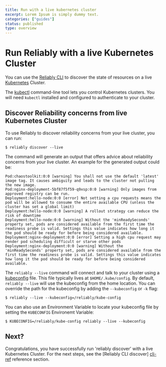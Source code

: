 ```yaml
---
title: Run with a live kubernetes cluster
excerpt: Lorem Ipsum is simply dummy text.
categories: ["guides"]
status: published
type: overview
---
```

# Run Reliably with a live Kubernetes Cluster

You can use the [Reliably CLI][reliablyCLI] to discover the state of resources
on a live [Kubernetes](https://kubernetes.io/docs/home/) Cluster.

The [kubectl](https://kubernetes.io/docs/reference/kubectl/overview/)
command-line tool lets you control Kubernetes clusters. You will need `kubectl`
installed and configured to authenticate to your cluster.

[reliablyCLI]: https://github.com/reliablyhq/cli/

## Discover Reliability concerns from live Kubernetes Cluster

To use Reliably to discover reliability concerns from your live cluster, you can
run:

```
$ reliably discover --live
```

The command will generate an output that offers advice about reliability concerns from your live cluster. An example for the generated output could be:

```
Pod:chaostoolkit:0:0 [warning] You shall not use the default 'latest' image tag. It causes ambiguity and leads to the cluster not pulling the new image.
Pod:nginx-deployment-5bf87f5f59-q9xsp:0:0 [warning] Only images from approved registry can be run.
Deployment:hello-node:0:0 [error] Not setting a cpu requests means the pod will be allowed to consume the entire available CPU (unless the cluster has set a global limit)
Deployment:hello-node:0:0 [warning] A rollout strategy can reduce the risk of downtime
Deployment:hello-node:0:0 [warning] Without the 'minReadySeconds' property set, pods are considered available from the first time the readiness probe is valid. Settings this value indicates how long it the pod should be ready for before being considered available.
Deployment:nginx-deployment:0:0 [error] Setting a high cpu request may render pod scheduling difficult or starve other pods
Deployment:nginx-deployment:0:0 [warning] Without the 'minReadySeconds' property set, pods are considered available from the first time the readiness probe is valid. Settings this value indicates how long it the pod should be ready for before being considered available.
```

The `reliably --live` command will connect and talk to your cluster using a
 [kubeconfig][kubeconfig] file. This file typically lives at
 `$HOME/.kube/config`. By default, `reliably --live` will use the kubeconfig
 from the home location. You can override the path for the kubeconfig by adding
 the `--kubeconfig` or `-k` flag:

```
$ reliably --live --kubeconfig=/reliably/kube-config
```
You can also use an Environment Variable to locate your kubeconfig file by
setting the `KUBECONFIG` Environemt Variable:

```
$ KUBECONFIG=/reliably/kube-config reliably --live --kubeconfig
```

## Next?

Congratulations, you have successfully run 'reliably discover' with a live
 Kubernetes Cluster. For the next steps, see the [Reliably CLI discover]
 [cli-ref] reference section.

[cli-ref]: /docs/reference/cli/reliably-discover/

[kubeconfig]: https://kubernetes.io/docs/concepts/configuration/organize-cluster-access-kubeconfig/
